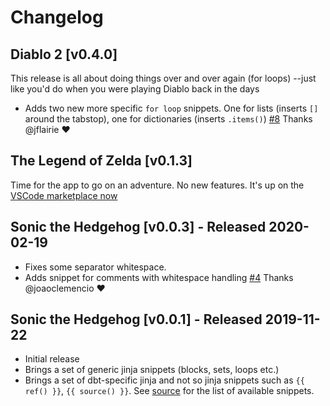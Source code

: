 # Changelog

## Diablo 2 [v0.4.0]
This release is all about doing things over and over again (for loops) --just like you'd do when you were playing Diablo back in the days
- Adds two new more specific `for loop` snippets. One for lists (inserts `[]` around the tabstop), one for dictionaries (inserts `.items()`) [#8](https://github.com/bastienboutonnet/vscode-dbt/pull/8) Thanks @jflairie ❤️

## The Legend of Zelda [v0.1.3]
Time for the app to go on an adventure. No new features. It's up on the [VSCode marketplace now](https://marketplace.visualstudio.com/items?itemName=bastienboutonnet.vscode-dbt)

## Sonic the Hedgehog [v0.0.3] - Released 2020-02-19
- Fixes some separator whitespace.
- Adds snippet for comments with whitespace handling [#4](https://github.com/bastienboutonnet/vscode-dbt/pull/4) Thanks @joaoclemencio ❤️

## Sonic the Hedgehog [v0.0.1] - Released 2019-11-22

- Initial release
- Brings a set of generic jinja snippets (blocks, sets, loops etc.)
- Brings a set of dbt-specific jinja and not so jinja snippets such as `{{ ref() }}`, `{{ source() }}`. See [source](./snippets/snippets.json) for the list of available snippets.
